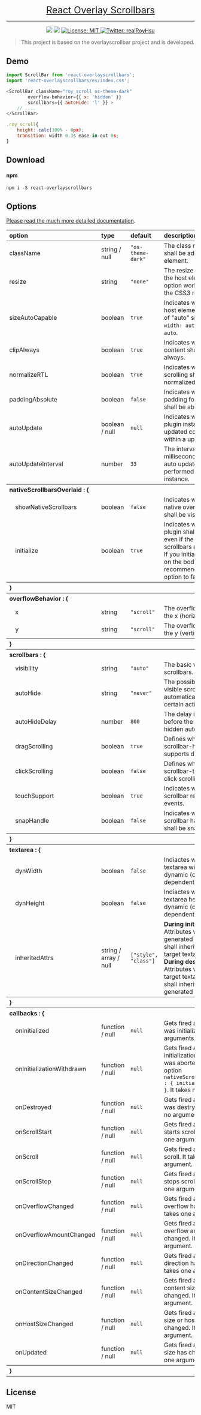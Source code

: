 ##

<p align="center">
    <a href="https://github.com/realRoyHsu/rui/tree/master/packages/scrollbar" style="font-size:25px">React Overlay Scrollbars</a>
</p>

<hr>

<p align="center">
  <img src="https://img.shields.io/badge/version-0.1.0-blue.svg?cacheSeconds=2592000" />
  <img src="https://img.shields.io/badge/react-16.8.6-blue.svg" />
  <a href="https://github.com/kefranabg/readme-md-generator/blob/master/LICENSE">
    <img alt="License: MIT" src="https://img.shields.io/badge/License-MIT-yellow.svg" target="_blank" />
  </a>
  <a href="https://twitter.com/realRoyHsu">
    <img alt="Twitter: realRoyHsu" src="https://img.shields.io/twitter/follow/realRoyHsu.svg?style=social" target="_blank" />
  </a>
</p>

> This project is based on the overlayscrollbar project and is developed.


## Demo

```js
import ScrollBar from 'react-overlayscrollbars';
import 'react-overlayscrollbars/es/index.css';

<ScrollBar className="roy_scroll os-theme-dark"
        overflow-behavior={{ x: 'hidden' }}
        scrollbars={{ autoHide: 'l' }} >
    // ....
</ScrollBar>

.roy_scroll{
    height: calc(100% - 0px);
    transition: width 0.3s ease-in-out 0s;
}
```

## Download

#### npm

```
npm i -S react-overlayscrollbars
```

## Options

[Please read the much more detailed documentation](https://kingsora.github.io/OverlayScrollbars/#!documentation).


<table>
	<thead>
		<tr>
			<th align="left" colspan="2">option</th>
			<th align="left">type</th>
			<th align="left">default</th>
			<th align="left">description</th>
		</tr>
	</thead>
	<tr>
		<td colspan="2">className</td>
		<td>string / null</td>
		<td><code>"os-theme-dark"</code></td>
		<td>The class name which shall be added to the host element.</td>
	</tr>
	<tr>
		<td colspan="2">resize</td>
		<td>string</td>
		<td><code>"none"</code></td>
		<td>The resize behavior of the host element. This option works exactly like the CSS3 resize property.</td>
	</tr>
	<tr>
		<td colspan="2">sizeAutoCapable</td>
		<td>boolean</td>
		<td><code>true</code></td>
		<td>Indicates whether the host element is capable of "auto" sizes such as: <code>width: auto</code> and <code>height: auto</code>.</td>
	</tr>
	<tr>
		<td colspan="2">clipAlways</td>
		<td>boolean</td>
		<td><code>true</code></td>
		<td>Indicates whether the content shall be clipped always.</td>
	</tr>
	<tr>
		<td colspan="2">normalizeRTL</td>
		<td>boolean</td>
		<td><code>true</code></td>
		<td>Indicates whether RTL scrolling shall be normalized.</td>
	</tr>
	<tr>
		<td colspan="2">paddingAbsolute</td>
		<td>boolean</td>
		<td><code>false</code></td>
		<td>Indicates whether the padding for the content shall be absolute.</td>
	</tr>
	<tr>
		<td colspan="2">autoUpdate</td>
		<td>boolean / null</td>
		<td><code>null</code></td>
		<td>Indicates whether the plugin instance shall be updated continuously within a update loop.</td>
	</tr>
	<tr>
		<td colspan="2">autoUpdateInterval</td>
		<td>number</td>
		<td><code>33</code></td>
		<td>The interval in milliseconds in which a auto update shall be performed for this instance.</td>
	</tr>
	<tr>
		<th align="left" colspan="5">nativeScrollbarsOverlaid : {</th>
	</tr>
	<tr>
		<td></td>
		<td>showNativeScrollbars</td>
		<td>boolean</td>
		<td><code>false</code></td>
		<td>Indicates whether the native overlaid scrollbars shall be visible.</td>
	</tr>
	<tr>
		<td></td>
		<td>initialize</td>
		<td>boolean</td>
		<td><code>true</code></td>
		<td>
			Indicates whether the plugin shall be initialized even if the native scrollbars are overlaid.<br>
			If you initialize the plugin on the body element, I recommend to set this option to false.
		</td>
	</tr>
	<tr>
		<th align="left" colspan="5">}</th>
	</tr>
	<tr>
		<th align="left" colspan="5">overflowBehavior : {</th>
	</tr>
	<tr>
		<td></td>
		<td>x</td>
		<td>string</td>
		<td><code>"scroll"</code></td>
		<td>The overflow behavior for the x (horizontal) axis.</td>
	</tr>
	<tr>
		<td></td>
		<td>y</td>
		<td>string</td>
		<td><code>"scroll"</code></td>
		<td>The overflow behavior for the y (vertical) axis.</td>
	</tr>
	<tr>
		<th align="left" colspan="5">}</th>
	</tr>
	<tr>
		<th align="left" colspan="5">scrollbars : {</th>
	</tr>
	<tr>
		<td></td>
		<td>visibility</td>
		<td>string</td>
		<td><code>"auto"</code></td>
		<td>The basic visibility of the scrollbars.</td>
	</tr>
	<tr>
		<td></td>
		<td>autoHide</td>
		<td>string</td>
		<td><code>"never"</code></td>
		<td>The possibility to hide visible scrollbars automatically after a certain action.</td>
	</tr>
	<tr>
		<td></td>
		<td>autoHideDelay</td>
		<td>number</td>
		<td><code>800</code></td>
		<td>The delay in milliseconds before the scrollbars gets hidden automatically.</td>
	</tr>
	<tr>
		<td></td>
		<td>dragScrolling</td>
		<td>boolean</td>
		<td><code>true</code></td>
		<td>Defines whether the scrollbar-handle supports drag scrolling.</td>
	</tr>
	<tr>
		<td></td>
		<td>clickScrolling</td>
		<td>boolean</td>
		<td><code>false</code></td>
		<td>Defines whether the scrollbar-track supports click scrolling.</td>
	</tr>
	<tr>
		<td></td>
		<td>touchSupport</td>
		<td>boolean</td>
		<td><code>true</code></td>
		<td>Indicates whether the scrollbar reacts to touch events.</td>
	</tr>
	<tr>
		<td></td>
		<td>snapHandle</td>
		<td>boolean</td>
		<td><code>false</code></td>
		<td>Indicates whether the scrollbar handle-offset shall be snapped.</td>
	</tr>
	<tr>
		<th align="left" colspan="5">}</th>
	</tr>
	<tr>
		<th align="left" colspan="5">textarea : {</th>
	</tr>
	<tr>
		<td></td>
		<td>dynWidth</td>
		<td>boolean</td>
		<td><code>false</code></td>
		<td>Indiactes whether the textarea width will be dynamic (content dependent).</td>
	</tr>
	<tr>
		<td></td>
		<td>dynHeight</td>
		<td>boolean</td>
		<td><code>false</code></td>
		<td>Indiactes whether the textarea height will be dynamic (content dependent).</td>
	</tr>
	<tr>
		<td></td>
		<td>inheritedAttrs</td>
		<td>string / array / null</td>
		<td><code>["style", "class"]</code></td>
		<td><b>During initialization:</b> Attributes which the generated host-element shall inherit from from the target textarea-element.<br/>
<b>During destruction:</b> Attributes which the target textarea-element shall inherit from from the generated host-element.</td>
	</tr>
	<tr>
		<th align="left" colspan="5">}</th>
	</tr>
	<tr>
		<th align="left" colspan="5">callbacks : {</th>
	</tr>
	<tr>
		<td></td>
		<td>onInitialized</td>
		<td>function / null</td>
		<td><code>null</code></td>
		<td>Gets fired after the plugin was initialized. It takes no arguments.</td>
	</tr>
	<tr>
		<td></td>
		<td>onInitializationWithdrawn</td>
		<td>function / null</td>
		<td><code>null</code></td>
		<td>Gets fired after the initialization of the plugin was aborted due to the option <code>nativeScrollbarsOverlaid : { initialize : false }</code>. It takes no arguments.</td>
	</tr>
	<tr>
		<td></td>
		<td>onDestroyed</td>
		<td>function / null</td>
		<td><code>null</code></td>
		<td>Gets fired after the plugin was destryoed. It takes no arguments.</td>
	</tr>
	<tr>
		<td></td>
		<td>onScrollStart</td>
		<td>function / null</td>
		<td><code>null</code></td>
		<td>Gets fired after the user starts scrolling. It takes one argument.</td>
	</tr>
	<tr>
		<td></td>
		<td>onScroll</td>
		<td>function / null</td>
		<td><code>null</code></td>
		<td>Gets fired after every scroll. It takes one argument.</td>
	</tr>
	<tr>
		<td></td>
		<td>onScrollStop</td>
		<td>function / null</td>
		<td><code>null</code></td>
		<td>Gets fired after the user stops scrolling. It takes one argument.</td>
	</tr>
	<tr>
		<td></td>
		<td>onOverflowChanged</td>
		<td>function / null</td>
		<td><code>null</code></td>
		<td>Gets fired after the overflow has changed. It takes one argument.</td>
	</tr>
	<tr>
		<td></td>
		<td>onOverflowAmountChanged</td>
		<td>function / null</td>
		<td><code>null</code></td>
		<td>Gets fired after the overflow amount has changed. It takes one argument.</td>
	</tr>
	<tr>
		<td></td>
		<td>onDirectionChanged</td>
		<td>function / null</td>
		<td><code>null</code></td>
		<td>Gets fired after the direction has changed. It takes one argument.</td>
	</tr>
	<tr>
		<td></td>
		<td>onContentSizeChanged</td>
		<td>function / null</td>
		<td><code>null</code></td>
		<td>Gets fired after the content size has changed. It takes one argument.</td>
	</tr>
	<tr>
		<td></td>
		<td>onHostSizeChanged</td>
		<td>function / null</td>
		<td><code>null</code></td>
		<td>Gets fired after the host size or host padding has changed. It takes one argument.</td>
	</tr>
	<tr>
		<td></td>
		<td>onUpdated</td>
		<td>function / null</td>
		<td><code>null</code></td>
		<td>Gets fired after the host size has changed. It takes one argument.</td>
	</tr>
	<tr>
		<th align="left" colspan="5">}</th>
	</tr>
</table>

## License

MIT
